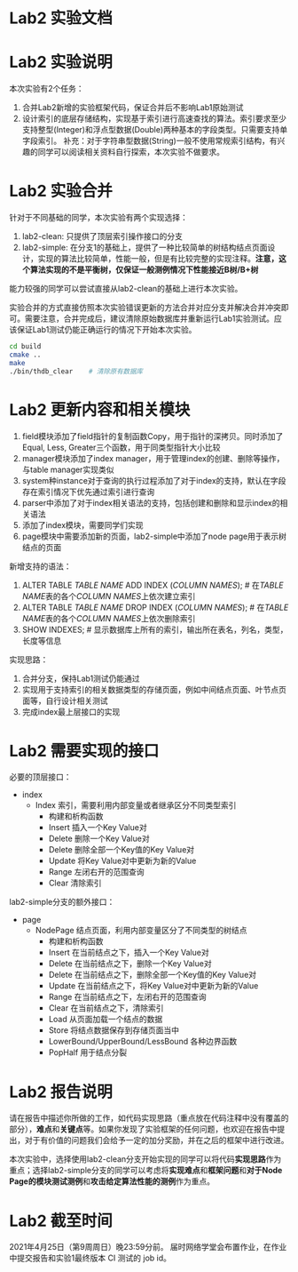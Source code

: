 # Lab2 实验文档

# Lab2 实验说明

本次实验有2个任务：
1. 合并Lab2新增的实验框架代码，保证合并后不影响Lab1原始测试
2. 设计索引的底层存储结构，实现基于索引进行高速查找的算法。索引要求至少支持整型(Integer)和浮点型数据(Double)两种基本的字段类型。只需要支持单字段索引。
补充：对于字符串型数据(String)一般不使用常规索引结构，有兴趣的同学可以阅读相关资料自行探索，本次实验不做要求。

# Lab2 实验合并

针对于不同基础的同学，本次实验有两个实现选择：
1. lab2-clean: 只提供了顶层索引操作接口的分支
2. lab2-simple: 在分支1的基础上，提供了一种比较简单的树结构结点页面设计，实现的算法比较简单，性能一般，但是有比较完整的实现注释。**注意，这个算法实现的不是平衡树，仅保证一般测例情况下性能接近B树/B+树**

能力较强的同学可以尝试直接从lab2-clean的基础上进行本次实验。

实验合并的方式直接仿照本次实验错误更新的方法合并对应分支并解决合并冲突即可。需要注意，合并完成后，建议清除原始数据库并重新运行Lab1实验测试。应该保证Lab1测试仍能正确运行的情况下开始本次实验。

```bash
cd build            
cmake ..
make
./bin/thdb_clear    # 清除原有数据库
```

# Lab2 更新内容和相关模块

1. field模块添加了field指针的复制函数Copy，用于指针的深拷贝。同时添加了Equal, Less, Greater三个函数，用于同类型指针大小比较
2. manager模块添加了index manager，用于管理index的创建、删除等操作，与table manager实现类似
3. system种instance对于查询的执行过程添加了对于index的支持，默认在字段存在索引情况下优先通过索引进行查询
4. parser中添加了对于index相关语法的支持，包括创建和删除和显示index的相关语法
5. 添加了index模块，需要同学们实现
6. page模块中需要添加新的页面，lab2-simple中添加了node page用于表示树结点的页面

新增支持的语法：
1. ALTER TABLE *TABLE NAME* ADD INDEX (*COLUMN NAMES*); # 在*TABLE NAME*表的各个*COLUMN NAMES*上依次建立索引
2. ALTER TABLE *TABLE NAME* DROP INDEX (*COLUMN NAMES*); # 在*TABLE NAME*表的各个*COLUMN NAMES*上依次删除索引
3. SHOW INDEXES; # 显示数据库上所有的索引，输出所在表名，列名，类型，长度等信息

实现思路：
1. 合并分支，保持Lab1测试仍能通过
2. 实现用于支持索引的相关数据类型的存储页面，例如中间结点页面、叶节点页面等，自行设计相关测试
3. 完成index最上层接口的实现

# Lab2 需要实现的接口

必要的顶层接口：
- index
  - Index 索引，需要利用内部变量或者继承区分不同类型索引
    - 构建和析构函数
    - Insert 插入一个Key Value对
    - Delete 删除一个Key Value对
    - Delete 删除全部一个Key值的Key Value对
    - Update 将Key Value对中更新为新的Value
    - Range 左闭右开的范围查询
    - Clear 清除索引

lab2-simple分支的额外接口：
- page
  - NodePage 结点页面，利用内部变量区分了不同类型的树结点
    - 构建和析构函数
    - Insert 在当前结点之下，插入一个Key Value对
    - Delete 在当前结点之下，删除一个Key Value对
    - Delete 在当前结点之下，删除全部一个Key值的Key Value对
    - Update 在当前结点之下，将Key Value对中更新为新的Value
    - Range 在当前结点之下，左闭右开的范围查询
    - Clear 在当前结点之下，清除索引
    - Load 从页面加载一个结点的数据
    - Store 将结点数据保存到存储页面当中
    - LowerBound/UpperBound/LessBound 各种边界函数
    - PopHalf 用于结点分裂

# Lab2 报告说明

请在报告中描述你所做的工作，如代码实现思路（重点放在代码注释中没有覆盖的部分），**难点**和**关键点**等。如果你发现了实验框架的任何问题，也欢迎在报告中提出，对于有价值的问题我们会给予一定的加分奖励，并在之后的框架中进行改进。

本次实验中，选择使用lab2-clean分支开始实现的同学可以将代码**实现思路**作为重点；选择lab2-simple分支的同学可以考虑将**实现难点**和**框架问题**和**对于Node Page的模块测试测例**和**攻击给定算法性能的测例**作为重点。

# Lab2 截至时间

2021年4月25日（第9周周日）晚23:59分前。
届时网络学堂会布置作业，在作业中提交报告和实验1最终版本 CI 测试的 job id。